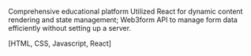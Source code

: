  Comprehensive educational platform
 Utilized React for dynamic content rendering and state management;
 Web3form API to manage form data efficiently without setting up a server.

 [HTML, CSS, Javascript, React]
